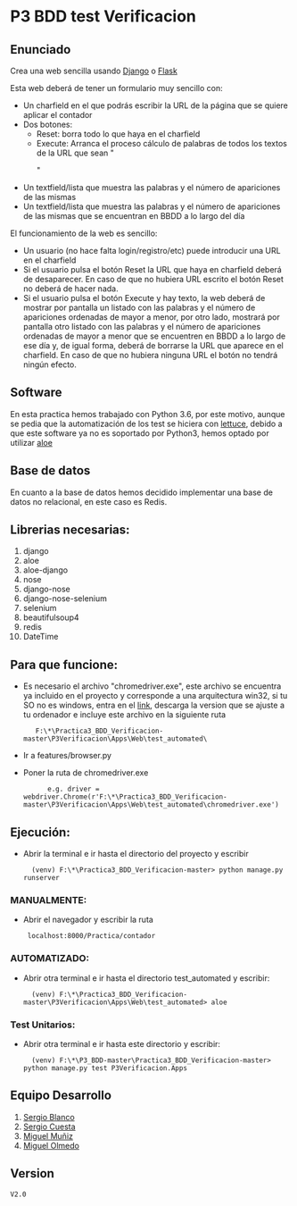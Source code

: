 # P3 BDD test Verificacion
## Enunciado
Crea una web sencilla usando [Django] o [Flask]

Esta web deberá de tener un formulario muy sencillo con:

-   Un charfield en el que podrás escribir la URL de la página que se quiere aplicar el contador
-   Dos botones:
    -   Reset: borra todo lo que haya en el charfield
    -   Execute: Arranca el proceso cálculo de palabras de todos los textos de la URL que sean "<p>"
-   Un textfield/lista que muestra las palabras y el número de apariciones de las mismas
-   Un textfield/lista que muestra las palabras y el número de apariciones de las mismas que se encuentran en BBDD a lo largo del día

El funcionamiento de la web es sencillo:

-   Un usuario (no hace falta login/registro/etc) puede introducir una URL en el charfield
-   Si el usuario pulsa el botón Reset la URL que haya en charfield deberá de desaparecer. En caso de que no hubiera URL escrito el botón Reset no deberá de hacer nada.
-   Si el usuario pulsa el botón Execute y hay texto, la web deberá de mostrar por pantalla un listado con las palabras y el número de apariciones ordenadas de mayor a menor, por otro lado, mostrará por pantalla otro listado con las palabras y el número de apariciones ordenadas de mayor a menor que se encuentren en BBDD a lo largo de ese día y, de igual forma, deberá de borrarse la URL que aparece en el charfield. En caso de que no hubiera ninguna URL el botón no tendrá ningún efecto.
## Software
En esta practica hemos trabajado con Python 3.6, por este motivo, aunque se pedia que la automatización de los test se hiciera con [lettuce], debido a que este software ya no es soportado por Python3, hemos optado por utilizar [aloe]
## Base de datos
En cuanto a la base de datos hemos decidido implementar una base de datos no relacional, en este caso es Redis.
## Librerias necesarias:
 1. django 
 2. aloe 
 3. aloe-django
 4. nose 
 5. django-nose 
 6. django-nose-selenium 
 7. selenium
 8. beautifulsoup4
 9. redis
 10. DateTime
    
## Para que funcione:
- Es necesario el archivo "chromedriver.exe", este archivo se encuentra ya incluido en el proyecto y corresponde a una arquitectura win32, si tu SO no es windows, entra en el [link], descarga la version que se ajuste a tu ordenador e incluye este archivo en la siguiente ruta
		
		 F:\*\Practica3_BDD_Verificacion-master\P3Verificacion\Apps\Web\test_automated\
- Ir a features/browser.py 
- Poner la ruta de chromedriver.exe
			
			e.g. driver = webdriver.Chrome(r'F:\*\Practica3_BDD_Verificacion-master\P3Verificacion\Apps\Web\test_automated\chromedriver.exe')
	
## Ejecución:

- Abrir la terminal e ir hasta el directorio del proyecto y escribir
		
		(venv) F:\*\Practica3_BDD_Verificacion-master> python manage.py runserver

### MANUALMENTE:
 - Abrir el navegador y escribir la ruta
 	 
		localhost:8000/Practica/contador
### AUTOMATIZADO: 
- Abrir otra terminal e ir hasta el directorio test_automated y escribir:

		(venv) F:\*\Practica3_BDD_Verificacion-master\P3Verificacion\Apps\Web\test_automated> aloe
### Test Unitarios:
- Abrir otra terminal e ir hasta este directorio y escribir:
		
		(venv) F:\*\P3_BDD-master\Practica3_BDD_Verificacion-master> python manage.py test P3Verificacion.Apps
        
## Equipo Desarrollo
1. [Sergio Blanco]
2. [Sergio Cuesta]
3. [Miguel Muñiz]
4. [Miguel Olmedo]

## Version
    V2.0

[Sergio Blanco]: https://github.com/sergioBMPN
[Sergio Cuesta]:https://github.com/scj300
[Miguel Muñiz]: https://github.com/miguelmuniz46
[Miguel Olmedo]: https://github.com/MiguelOlmedo
[Django]:https://www.djangoproject.com
[Flask]:http://flask.pocoo.org/
[link]:https://chromedriver.storage.googleapis.com/index.html?path=2.38/
[lettuce]:http://lettuce.it/
[Aloe]:https://pypi.org/project/aloe/

